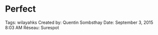 # Perfect

Tags: wilayahks
Created by: Quentin Sombsthay
Date: September 3, 2015 8:03 AM
Réseau: Surespot